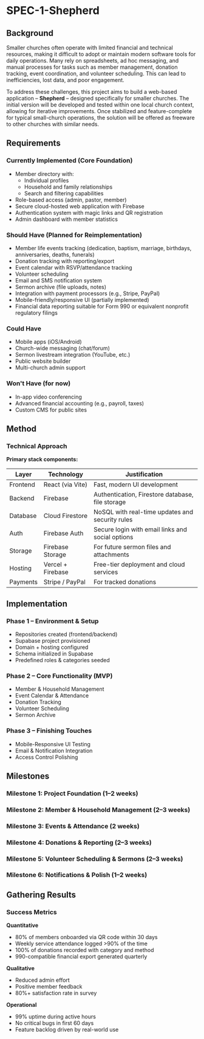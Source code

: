 # SPEC-1-Shepherd

## Background

Smaller churches often operate with limited financial and technical resources, making it difficult to adopt or maintain modern software tools for daily operations. Many rely on spreadsheets, ad hoc messaging, and manual processes for tasks such as member management, donation tracking, event coordination, and volunteer scheduling. This can lead to inefficiencies, lost data, and poor engagement.

To address these challenges, this project aims to build a web-based application – **Shepherd** – designed specifically for smaller churches. The initial version will be developed and tested within one local church context, allowing for iterative improvements. Once stabilized and feature-complete for typical small-church operations, the solution will be offered as freeware to other churches with similar needs.

## Requirements

### Currently Implemented (Core Foundation)
- Member directory with:
  - Individual profiles
  - Household and family relationships
  - Search and filtering capabilities
- Role-based access (admin, pastor, member)
- Secure cloud-hosted web application with Firebase
- Authentication system with magic links and QR registration
- Admin dashboard with member statistics

### Should Have (Planned for Reimplementation)
- Member life events tracking (dedication, baptism, marriage, birthdays, anniversaries, deaths, funerals)
- Donation tracking with reporting/export
- Event calendar with RSVP/attendance tracking
- Volunteer scheduling
- Email and SMS notification system
- Sermon archive (file uploads, notes)
- Integration with payment processors (e.g., Stripe, PayPal)
- Mobile-friendly/responsive UI (partially implemented)
- Financial data reporting suitable for Form 990 or equivalent nonprofit regulatory filings

### Could Have
- Mobile apps (iOS/Android)
- Church-wide messaging (chat/forum)
- Sermon livestream integration (YouTube, etc.)
- Public website builder
- Multi-church admin support

### Won't Have (for now)
- In-app video conferencing
- Advanced financial accounting (e.g., payroll, taxes)
- Custom CMS for public sites

## Method

### Technical Approach

**Primary stack components:**

| Layer       | Technology              | Justification                                        |
|-------------|--------------------------|------------------------------------------------------|
| Frontend    | React (via Vite)         | Fast, modern UI development                          |
| Backend     | Firebase                 | Authentication, Firestore database, file storage    |
| Database    | Cloud Firestore         | NoSQL with real-time updates and security rules     |
| Auth        | Firebase Auth            | Secure login with email links and social options    |
| Storage     | Firebase Storage         | For future sermon files and attachments             |
| Hosting     | Vercel + Firebase        | Free-tier deployment and cloud services             |
| Payments    | Stripe / PayPal          | For tracked donations                                |

## Implementation

### Phase 1 – Environment & Setup
- Repositories created (frontend/backend)
- Supabase project provisioned
- Domain + hosting configured
- Schema initialized in Supabase
- Predefined roles & categories seeded

### Phase 2 – Core Functionality (MVP)
- Member & Household Management
- Event Calendar & Attendance
- Donation Tracking
- Volunteer Scheduling
- Sermon Archive

### Phase 3 – Finishing Touches
- Mobile-Responsive UI Testing
- Email & Notification Integration
- Access Control Polishing

## Milestones

### Milestone 1: Project Foundation (1–2 weeks)
### Milestone 2: Member & Household Management (2–3 weeks)
### Milestone 3: Events & Attendance (2 weeks)
### Milestone 4: Donations & Reporting (2–3 weeks)
### Milestone 5: Volunteer Scheduling & Sermons (2–3 weeks)
### Milestone 6: Notifications & Polish (1–2 weeks)

## Gathering Results

### Success Metrics

**Quantitative**
- 80% of members onboarded via QR code within 30 days
- Weekly service attendance logged >90% of the time
- 100% of donations recorded with category and method
- 990-compatible financial export generated quarterly

**Qualitative**
- Reduced admin effort
- Positive member feedback
- 80%+ satisfaction rate in survey

**Operational**
- 99% uptime during active hours
- No critical bugs in first 60 days
- Feature backlog driven by real-world use